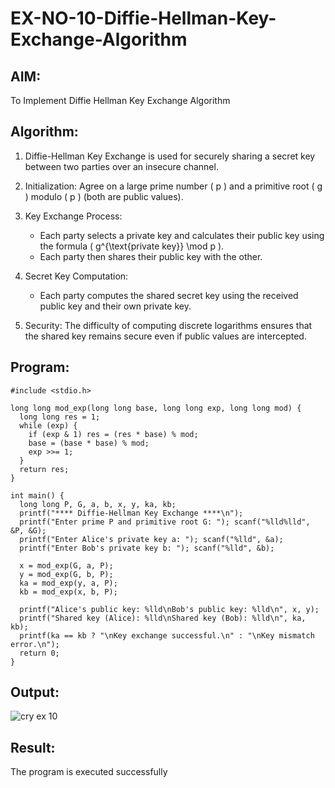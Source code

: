 # EX-NO-10-Diffie-Hellman-Key-Exchange-Algorithm

## AIM:
To Implement Diffie Hellman Key Exchange Algorithm 

## Algorithm:

1. Diffie-Hellman Key Exchange is used for securely sharing a secret key between two parties over an insecure channel.

2. Initialization: Agree on a large prime number \( p \) and a primitive root \( g \) modulo \( p \) (both are public values).

3. Key Exchange Process: 
   - Each party selects a private key and calculates their public key using the formula \( g^{\text{private key}} \mod p \).
   - Each party then shares their public key with the other.

4. Secret Key Computation: 
   - Each party computes the shared secret key using the received public key and their own private key.

5. Security: The difficulty of computing discrete logarithms ensures that the shared key remains secure even if public values are intercepted.

## Program:
~~~
#include <stdio.h>

long long mod_exp(long long base, long long exp, long long mod) {
  long long res = 1;
  while (exp) {
    if (exp & 1) res = (res * base) % mod;
    base = (base * base) % mod;
    exp >>= 1;
  }
  return res;
}

int main() {
  long long P, G, a, b, x, y, ka, kb;
  printf("**** Diffie-Hellman Key Exchange ****\n");
  printf("Enter prime P and primitive root G: "); scanf("%lld%lld", &P, &G);
  printf("Enter Alice's private key a: "); scanf("%lld", &a);
  printf("Enter Bob's private key b: "); scanf("%lld", &b);

  x = mod_exp(G, a, P);
  y = mod_exp(G, b, P);
  ka = mod_exp(y, a, P);
  kb = mod_exp(x, b, P);

  printf("Alice's public key: %lld\nBob's public key: %lld\n", x, y);
  printf("Shared key (Alice): %lld\nShared key (Bob): %lld\n", ka, kb);
  printf(ka == kb ? "\nKey exchange successful.\n" : "\nKey mismatch error.\n");
  return 0;
}
~~~
## Output:
![cry ex 10](https://github.com/user-attachments/assets/82b9fec9-dce7-4dec-b655-14cd0f0df3ea)

## Result:
The program is executed successfully

